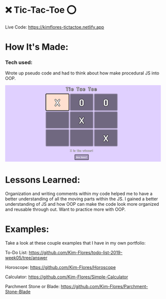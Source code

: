 # ❌ Tic-Tac-Toe ⭕

Live Code: https://kimflores-tictactoe.netlify.app

# How It's Made:
### Tech used: 
Wrote up pseudo code and had to think about how make procedural JS into OOP. 

![Tic Tac Toe Final](tictactoeimg.png)




# Lessons Learned:
Organization and writing comments within my code helped me to have a better understanding of all the moving parts within the JS. I gained a better understanding of JS and how OOP can make the code look more organized and reusable through out. Want to practice more with OOP.


# Examples:

Take a look at these couple examples that I have in my own portfolio:

To-Do List: https://github.com/Kim-Flores/todo-list-2019-week05/tree/answer

Horoscope: https://github.com/Kim-Flores/Horoscope

Calculator: https://github.com/Kim-Flores/Simple-Calculator

Parchment Stone or Blade: https://github.com/Kim-Flores/Parchment-Stone-Blade

